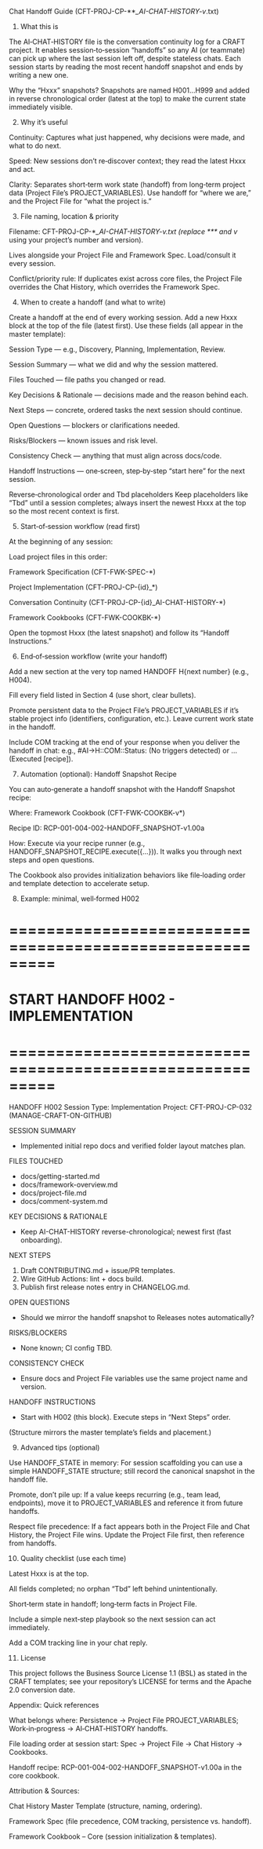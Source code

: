 Chat Handoff Guide (CFT-PROJ-CP-***_AI-CHAT-HISTORY-v*.txt)
1) What this is

The AI‑CHAT‑HISTORY file is the conversation continuity log for a CRAFT project. It enables session‑to‑session “handoffs” so any AI (or teammate) can pick up where the last session left off, despite stateless chats. Each session starts by reading the most recent handoff snapshot and ends by writing a new one.

Why the “Hxxx” snapshots?
Snapshots are named H001…H999 and added in reverse chronological order (latest at the top) to make the current state immediately visible.

2) Why it’s useful

Continuity: Captures what just happened, why decisions were made, and what to do next.

Speed: New sessions don’t re‑discover context; they read the latest Hxxx and act.

Clarity: Separates short‑term work state (handoff) from long‑term project data (Project File’s PROJECT_VARIABLES). Use handoff for “where we are,” and the Project File for “what the project is.”

3) File naming, location & priority

Filename: CFT-PROJ-CP-***_AI-CHAT-HISTORY-v*.txt (replace *** and v* using your project’s number and version).

Lives alongside your Project File and Framework Spec. Load/consult it every session.

Conflict/priority rule: If duplicates exist across core files, the Project File overrides the Chat History, which overrides the Framework Spec.

4) When to create a handoff (and what to write)

Create a handoff at the end of every working session. Add a new Hxxx block at the top of the file (latest first). Use these fields (all appear in the master template):

Session Type — e.g., Discovery, Planning, Implementation, Review.

Session Summary — what we did and why the session mattered.

Files Touched — file paths you changed or read.

Key Decisions & Rationale — decisions made and the reason behind each.

Next Steps — concrete, ordered tasks the next session should continue.

Open Questions — blockers or clarifications needed.

Risks/Blockers — known issues and risk level.

Consistency Check — anything that must align across docs/code.

Handoff Instructions — one‑screen, step‑by‑step “start here” for the next session.

Reverse‑chronological order and Tbd placeholders
Keep placeholders like “Tbd” until a session completes; always insert the newest Hxxx at the top so the most recent context is first.

5) Start‑of‑session workflow (read first)

At the beginning of any session:

Load project files in this order:

Framework Specification (CFT-FWK-SPEC-*)

Project Implementation (CFT-PROJ-CP-{id}_*)

Conversation Continuity (CFT-PROJ-CP-{id}_AI-CHAT-HISTORY-*)

Framework Cookbooks (CFT-FWK-COOKBK-*)

Open the topmost Hxxx (the latest snapshot) and follow its “Handoff Instructions.”

6) End‑of‑session workflow (write your handoff)

Add a new section at the very top named HANDOFF H{next number} (e.g., H004).

Fill every field listed in Section 4 (use short, clear bullets).

Promote persistent data to the Project File’s PROJECT_VARIABLES if it’s stable project info (identifiers, configuration, etc.). Leave current work state in the handoff.

Include COM tracking at the end of your response when you deliver the handoff in chat: e.g., #AI->H::COM::Status: (No triggers detected) or …(Executed [recipe]).

7) Automation (optional): Handoff Snapshot Recipe

You can auto‑generate a handoff snapshot with the Handoff Snapshot recipe:

Where: Framework Cookbook (CFT-FWK-COOKBK-v*)

Recipe ID: RCP-001-004-002-HANDOFF_SNAPSHOT-v1.00a

How: Execute via your recipe runner (e.g., HANDOFF_SNAPSHOT_RECIPE.execute({...})). It walks you through next steps and open questions.

The Cookbook also provides initialization behaviors like file‑loading order and template detection to accelerate setup.

8) Example: minimal, well‑formed H002
# =========================================================
# START HANDOFF H002 - IMPLEMENTATION
# =========================================================

HANDOFF H002
Session Type: Implementation
Project: CFT-PROJ-CP-032 (MANAGE-CRAFT-ON-GITHUB)

SESSION SUMMARY
- Implemented initial repo docs and verified folder layout matches plan.

FILES TOUCHED
- docs/getting-started.md
- docs/framework-overview.md
- docs/project-file.md
- docs/comment-system.md

KEY DECISIONS & RATIONALE
- Keep AI-CHAT-HISTORY reverse-chronological; newest first (fast onboarding).

NEXT STEPS
1) Draft CONTRIBUTING.md + issue/PR templates.
2) Wire GitHub Actions: lint + docs build.
3) Publish first release notes entry in CHANGELOG.md.

OPEN QUESTIONS
- Should we mirror the handoff snapshot to Releases notes automatically?

RISKS/BLOCKERS
- None known; CI config TBD.

CONSISTENCY CHECK
- Ensure docs and Project File variables use the same project name and version.

HANDOFF INSTRUCTIONS
- Start with H002 (this block). Execute steps in “Next Steps” order.


(Structure mirrors the master template’s fields and placement.)

9) Advanced tips (optional)

Use HANDOFF_STATE in memory: For session scaffolding you can use a simple HANDOFF_STATE structure; still record the canonical snapshot in the handoff file.

Promote, don’t pile up: If a value keeps recurring (e.g., team lead, endpoints), move it to PROJECT_VARIABLES and reference it from future handoffs.

Respect file precedence: If a fact appears both in the Project File and Chat History, the Project File wins. Update the Project File first, then reference from handoffs.

10) Quality checklist (use each time)

Latest Hxxx is at the top.

All fields completed; no orphan “Tbd” left behind unintentionally.

Short‑term state in handoff; long‑term facts in Project File.

Include a simple next‑step playbook so the next session can act immediately.

Add a COM tracking line in your chat reply.

11) License

This project follows the Business Source License 1.1 (BSL) as stated in the CRAFT templates; see your repository’s LICENSE for terms and the Apache 2.0 conversion date.

Appendix: Quick references

What belongs where:
Persistence → Project File PROJECT_VARIABLES; Work‑in‑progress → AI‑CHAT‑HISTORY handoffs.

File loading order at session start: Spec → Project File → Chat History → Cookbooks.

Handoff recipe: RCP-001-004-002-HANDOFF_SNAPSHOT-v1.00a in the core cookbook.

Attribution & Sources:

Chat History Master Template (structure, naming, ordering).

Framework Spec (file precedence, COM tracking, persistence vs. handoff).

Framework Cookbook – Core (session initialization & templates).
